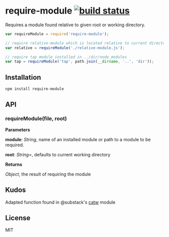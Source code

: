 # require-module [![build status](https://secure.travis-ci.org/thlorenz/require-module.png)](http://travis-ci.org/thlorenz/require-module)

Requires a module found relative to given root or working directory.

```js
var requireModule = require('require-module');

// require relative-module which is located relative to current directory
var relative = requireModule('./relative-module.js');

// require tap module installed in ../dir/node_modules
var tap = requireModule('tap', path.join(__dirname, '..', 'dir'));
```

## Installation

    npm install require-module

## API

### requireModule(file, root)

**Parameters**

**module**:  *String*,  name of an installed module or path to a module to be required.

**root**:  *String=*,  defaults to current working directory

**Returns**

*Object*,  the result of requiring the module

## Kudos

Adapted function found in @substack's [catw](https://github.com/substack/catw) module

## License

MIT
